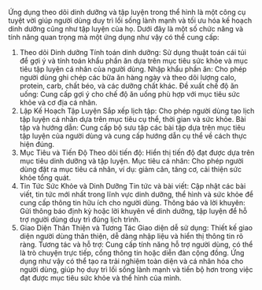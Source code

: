 Ứng dụng theo dõi dinh dưỡng và tập luyện trong thể hình là một công cụ tuyệt vời giúp người dùng duy trì lối sống lành mạnh và tối ưu hóa kế hoạch dinh dưỡng cũng như tập luyện của họ. Dưới đây là một số chức năng và tính năng quan trọng mà một ứng dụng như vậy có thể cung cấp:

1. Theo dõi Dinh dưỡng
   Tính toán dinh dưỡng: Sử dụng thuật toán cái túi để gợi ý và tính toán khẩu phần ăn dựa trên mục tiêu sức khỏe và mục tiêu tập luyện cá nhân của người dùng.
   Nhập khẩu phần ăn: Cho phép người dùng ghi chép các bữa ăn hàng ngày và theo dõi lượng calo, protein, carb, chất béo, và các dưỡng chất khác.
   Đề xuất chế độ ăn uống: Cung cấp gợi ý cho chế độ ăn uống phù hợp với mục tiêu sức khỏe và cơ địa cá nhân.
2. Lập Kế Hoạch Tập Luyện
   Sắp xếp lịch tập: Cho phép người dùng tạo lịch tập luyện cá nhân dựa trên mục tiêu cụ thể, thời gian và sức khỏe.
   Bài tập và hướng dẫn: Cung cấp bộ sưu tập các bài tập dựa trên mục tiêu tập luyện của người dùng và cung cấp hướng dẫn cụ thể về cách thực hiện đúng.
3. Mục Tiêu và Tiến Độ
   Theo dõi tiến độ: Hiển thị tiến độ đạt được dựa trên mục tiêu dinh dưỡng và tập luyện.
   Mục tiêu cá nhân: Cho phép người dùng đặt ra mục tiêu cá nhân, ví dụ: giảm cân, tăng cơ, cải thiện sức khỏe tổng quát.
4. Tin Tức Sức Khỏe và Dinh Dưỡng
   Tin tức và bài viết: Cập nhật các bài viết, tin tức mới nhất trong lĩnh vực dinh dưỡng, thể hình và sức khỏe để cung cấp thông tin hữu ích cho người dùng.
   Thông báo và lời khuyên: Gửi thông báo định kỳ hoặc lời khuyên về dinh dưỡng, tập luyện để hỗ trợ người dùng duy trì đúng lịch trình.
5. Giao Diện Thân Thiện và Tương Tác
   Giao diện dễ sử dụng: Thiết kế giao diện người dùng thân thiện, dễ dàng nhập liệu và hiển thị thông tin rõ ràng.
   Tương tác và hỗ trợ: Cung cấp tính năng hỗ trợ người dùng, có thể là trò chuyện trực tiếp, cổng thông tin hoặc diễn đàn cộng đồng.
   Ứng dụng như vậy có thể tạo ra trải nghiệm toàn diện và cá nhân hóa cho người dùng, giúp họ duy trì lối sống lành mạnh và tiến bộ hơn trong việc đạt được mục tiêu sức khỏe và thể hình của mình.